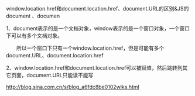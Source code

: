 window.location.href和document.location.href、document.URL的区别&JS的document 、documen 

1、document表示的是一个文档对象，window表示的是一个窗口对象，一个窗口下可以有多个文档对象。

　　所以一个窗口下只有一个window.location.href，但是可能有多个document.URL、document.location.href

2、window.location.href和document.location.href可以被赋值，然后跳转到其它页面，document.URL只能读不能写


http://blog.sina.com.cn/s/blog_a6fdc8be0102wlks.html